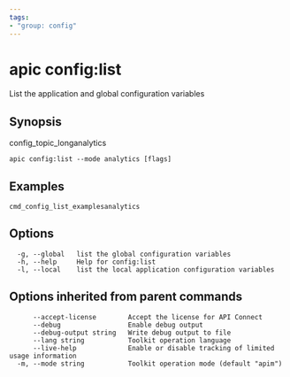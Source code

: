 ```yaml
---
tags:
- "group: config"
---
```

# apic config:list

List the application and global configuration variables

## Synopsis

config_topic_longanalytics

```
apic config:list --mode analytics [flags]
```

## Examples

```
cmd_config_list_examplesanalytics
```

## Options

```
  -g, --global   list the global configuration variables
  -h, --help     Help for config:list
  -l, --local    list the local application configuration variables
```

## Options inherited from parent commands

```
      --accept-license        Accept the license for API Connect
      --debug                 Enable debug output
      --debug-output string   Write debug output to file
      --lang string           Toolkit operation language
      --live-help             Enable or disable tracking of limited usage information
  -m, --mode string           Toolkit operation mode (default "apim")
```
